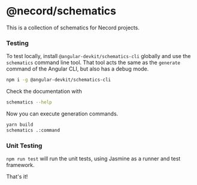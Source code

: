 # @necord/schematics

This is a collection of schematics for Necord projects.

### Testing

To test locally, install `@angular-devkit/schematics-cli` globally and use the `schematics` command
line tool. That tool acts the same as the `generate` command of the Angular CLI, but also has a
debug mode.

```bash
npm i -g @angular-devkit/schematics-cli
```

Check the documentation with

```bash
schematics --help
```

Now you can execute generation commands.

```bash
yarn build
schematics .:command
```

### Unit Testing

`npm run test` will run the unit tests, using Jasmine as a runner and test framework.

That's it!
